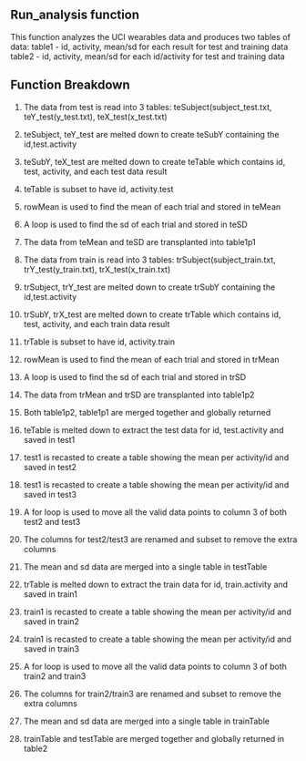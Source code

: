 ## Run_analysis function
This function analyzes the UCI wearables data and produces two tables of data:
table1 - id, activity, mean/sd for each result for test and training data
table2 - id, activity, mean/sd for each id/activity for test and training data

## Function Breakdown
1. The data from test is read into 3 tables: teSubject(subject_test.txt, teY_test(y_test.txt), teX_test(x_test.txt)
2. teSubject, teY_test are melted down to create teSubY containing the id,test.activity
3. teSubY, teX_test are melted down to create teTable which contains id, test, activity, and each test data result

4. teTable is subset to have id, activity.test
5. rowMean is used to find the mean of each trial and stored in teMean
6. A loop is used to find the sd of each trial and stored in teSD
7. The data from teMean and teSD are transplanted into table1p1

8. The data from train is read into 3 tables: trSubject(subject_train.txt, trY_test(y_train.txt), trX_test(x_train.txt)
9. trSubject, trY_test are melted down to create trSubY containing the id,test.activity
10. trSubY, trX_test are melted down to create trTable which contains id, test, activity, and each train data result

11. trTable is subset to have id, activity.train
12. rowMean is used to find the mean of each trial and stored in trMean
13. A loop is used to find the sd of each trial and stored in trSD
14. The data from trMean and trSD are transplanted into table1p2

15. Both table1p2, table1p1 are merged together and globally returned

16. teTable is melted down to extract the test data for id, test.activity and saved in test1
17. test1 is recasted to create a table showing the mean per activity/id and saved in test2
18. test1 is recasted to create a table showing the mean per activity/id and saved in test3
19. A for loop is used to move all the valid data points to column 3 of both test2 and test3
20. The columns for test2/test3 are renamed and subset to remove the extra columns
21. The mean and sd data are merged into a single table in testTable

22. trTable is melted down to extract the train data for id, train.activity and saved in train1
23. train1 is recasted to create a table showing the mean per activity/id and saved in train2
24. train1 is recasted to create a table showing the mean per activity/id and saved in train3
25. A for loop is used to move all the valid data points to column 3 of both train2 and train3
26. The columns for train2/train3 are renamed and subset to remove the extra columns
27. The mean and sd data are merged into a single table in trainTable

28. trainTable and testTable are merged together and globally returned in table2